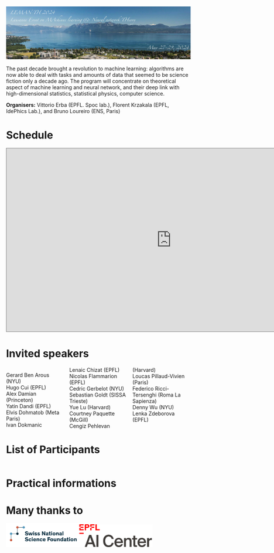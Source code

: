 ![program](lemanth2024.jpg)

The past decade brought a revolution to machine learning: algorithms are now able to deal with tasks and amounts of data that seemed to be science fiction only a decade ago. The program will concentrate on theoretical aspect of machine learning and neural network, and their deep link with high-dimensional statistics, statistical physics, computer science.

__Organisers:__  Vittorio Erba (EPFL. Spoc lab.), Florent Krzakala (EPFL, IdePhics Lab.), and Bruno Loureiro (ENS, Paris)

# Schedule

<iframe src="https://calendar.google.com/calendar/embed?height=600&wkst=2&ctz=Europe%2FZurich&bgcolor=%23F09300&mode=WEEK&showNav=0&showDate=0&showTitle=0&showPrint=0&showCalendars=0&showTz=0&title=LEMAN-TH&src=Y2FyZ2VzZTIwMjNAZ21haWwuY29t&color=%23039BE5&dates=20240527%2F20240529" style="border:solid 1px #777" width="900" height="500" frameborder="0" scrolling="no"></iframe>

# Invited speakers

<div style="column-count: 3;">

Gerard Ben Arous (NYU) <br>
Hugo Cui (EPFL) <br>
Alex Damian (Princeton) <br>
Yatin Dandi (EPFL) <br>
Elvis Dohmatob (Meta Paris) <br>
Ivan Dokmanic <Basel> <br>
Lenaic Chizat (EPFL) <br>
Nicolas Flammarion (EPFL) <br>
Cedric Gerbelot (NYU) <br>
Sebastian Goldt	(SISSA Trieste) <br>
Yue	Lu	(Harvard) <br>
Courtney Paquette (McGill) <br>
Cengiz	Pehlevan (Harvard) <br>
Loucas Pillaud-Vivien	(Paris) <br>
Federico Ricci-Tersenghi (Roma La Sapienza) <br>
Denny Wu (NYU) <br>
Lenka Zdeborova (EPFL) <br>

</div>

# List of Participants

<div style="column-count: 3;">

</div>

# Practical informations

# Many thanks to

<img src="2022-10-12-134122.670745snsf.PNG" alt="drawing" width="200"/><img src="epfl-ai-center-logo.png" alt="drawing" width="200"/>
